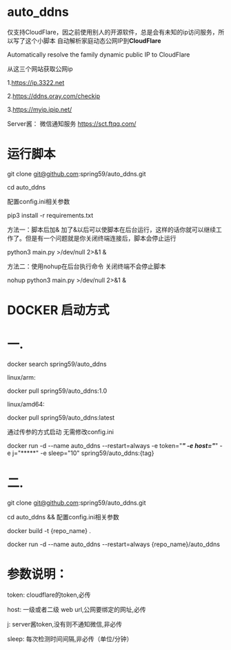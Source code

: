 # auto_ddns 
仅支持CloudFlare，因之前使用别人的开源软件，总是会有未知的ip访问服务，所以写了这个小脚本
自动解析家庭动态公网IP到**CloudFlare**

Automatically resolve the family dynamic public IP to CloudFlare

从这三个网站获取公网ip

1.https://ip.3322.net

2.https://ddns.oray.com/checkip

3.https://myip.ipip.net/

Server酱：
微信通知服务
https://sct.ftqq.com/
# 运行脚本
git clone git@github.com:spring59/auto_ddns.git

cd auto_ddns

配置config.ini相关参数

pip3 install -r requirements.txt

方法一：脚本后加& 加了&以后可以使脚本在后台运行，这样的话你就可以继续工作了。但是有一个问题就是你关闭终端连接后，脚本会停止运行

python3  main.py >/dev/null 2>&1 &

方法二：使用nohup在后台执行命令 关闭终端不会停止脚本

nohup python3  main.py >/dev/null 2>&1 &

# DOCKER 启动方式
# 一.

 docker search spring59/auto_ddns

linux/arm:

 docker pull spring59/auto_ddns:1.0

linux/amd64:

 docker pull spring59/auto_ddns:latest

通过传参的方式启动 无需修改config.ini

docker run -d --name auto_ddns  --restart=always -e token="*****" -e  host="*****" -e j="*****" -e sleep="10" spring59/auto_ddns:{tag}

# 二.
git clone git@github.com:spring59/auto_ddns.git

cd auto_ddns && 配置config.ini相关参数

docker build -t {repo_name} .

docker run -d --name auto_ddns  --restart=always  {repo_name}/auto_ddns


# 参数说明：
token: cloudflare的token,必传

host: 一级或者二级 web url,公网要绑定的网址,必传

j: server酱token,没有则不通知微信,非必传

sleep: 每次检测时间间隔,非必传（单位/分钟）